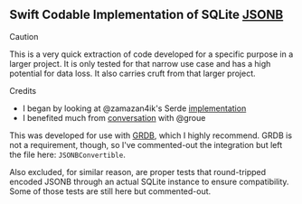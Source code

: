 ## Swift Codable Implementation of SQLite [JSONB](https://sqlite.org/jsonb.html)

> [!CAUTION]
> This is a very quick extraction of code developed for a specific purpose in a larger project. It is only tested for that narrow use case and has a high potential for data loss. It also carries cruft from that larger project.


Credits
- I began by looking at @zamazan4ik's Serde [implementation](https://github.com/zamazan4ik/serde-sqlite-jsonb)
- I benefited much from [conversation](https://github.com/groue/GRDB.swift/discussions/1656) with @groue

This was developed for use with [GRDB](https://github.com/groue/GRDB.swift), which I highly recommend. GRDB is not a requirement, though, so I've commented-out the integration but left the file here: `JSONBConvertible`.

Also excluded, for similar reason, are proper tests that round-tripped encoded JSONB through an actual SQLite instance to ensure compatibility. Some of those tests are still here but commented-out.